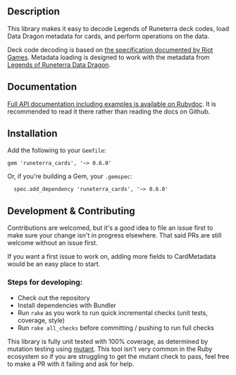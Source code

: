 <!-- This is the README file specifically for Github. It should only have an overview and cover development concerns. API docs and examples should go in the online documentation. -->

## Description

This library makes it easy to decode Legends of Runeterra deck codes, load Data Dragon metadata for cards, and perform operations on the data.

Deck code decoding is based on [the specification documented by Riot Games](https://github.com/RiotGames/LoRDeckCodes). Metadata loading is designed to work with the metadata from [Legends of Runeterra Data Dragon](https://developer.riotgames.com/docs/lor#data-dragon).

## Documentation

[Full API documentation including examples is available on Rubydoc](https://www.rubydoc.info/gems/runeterra_cards). It is recommended to read it there rather than reading the docs on Github.

## Installation

Add the following to your `Gemfile`:

```
gem 'runeterra_cards', '~> 0.6.0'
```

Or, if you're building a Gem, your `.gemspec`:

```
  spec.add_dependency 'runeterra_cards', '~> 0.6.0'
```

## Development & Contributing

Contributions are welcomed, but it's a good idea to file an issue first to make sure your change isn't in progress elsewhere. That said PRs are still welcome without an issue first.

If you want a first issue to work on, adding more fields to CardMetadata would be an easy place to start.

### Steps for developing:

* Check out the repository
* Install dependencies with Bundler
* Run `rake` as you work to run quick incremental checks (unit tests, coverage, style)
* Run `rake all_checks` before committing / pushing to run full checks

This library is fully unit tested with 100% coverage, as determined by mutation testing using [mutant](https://github.com/mbj/mutant). This tool isn't very common in the Ruby ecosystem so if you are struggling to get the mutant check to pass, feel free to make a PR with it failing and ask for help.